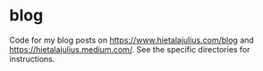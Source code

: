# blog
Code for my blog posts on https://www.hietalajulius.com/blog and https://hietalajulius.medium.com/. See the specific directories for instructions.
